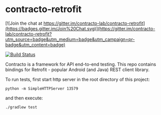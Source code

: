 # contracto-retrofit

[![Join the chat at https://gitter.im/contracto-lab/contracto-retrofit](https://badges.gitter.im/Join%20Chat.svg)](https://gitter.im/contracto-lab/contracto-retrofit?utm_source=badge&utm_medium=badge&utm_campaign=pr-badge&utm_content=badge)

[![Build Status](https://travis-ci.org/contracto-lab/contracto-retrofit.svg?branch=master)](https://travis-ci.org/contracto-lab/contracto-retrofit)

Contracto is a framework for API end-to-end testing. This repo contains bindings for Retrofit - popular Android (and Java) REST client library.

To run tests, first start http server in the root directory of this project:

    python -m SimpleHTTPServer 13579

and then execute:

    ./gradlew test
